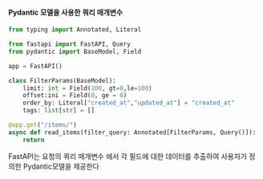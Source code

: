 #### Pydantic 모델을 사용한 쿼리 매개변수
```python
from typing import Annotated, Literal

from fastapi import FastAPI, Query
from pydantic import BaseModel, Field

app = FastAPI()

class FilterParams(BaseModel):
	limit: int = Field(100, gt=0,le=100)
	offset:ini = Field(0, ge = 0)
	order_by: Literal["created_at","updated_at"] = "created_at"
	tags: list[str] = []

@app.get("/items/")
async def read_items(filter_query: Annotated[FilterParams, Query()]):
	return
```
FastAPI는 요청의 쿼리 매개변수 에서 각 필드에 대한 데이터를 추출하여 사용자가 정의한 Pydantic모델을 제공한다